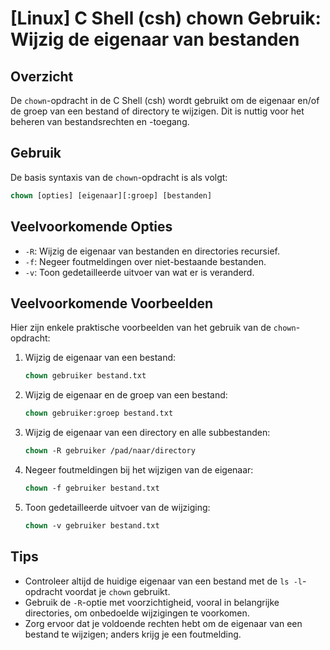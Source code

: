 # [Linux] C Shell (csh) chown Gebruik: Wijzig de eigenaar van bestanden

## Overzicht
De `chown`-opdracht in de C Shell (csh) wordt gebruikt om de eigenaar en/of de groep van een bestand of directory te wijzigen. Dit is nuttig voor het beheren van bestandsrechten en -toegang.

## Gebruik
De basis syntaxis van de `chown`-opdracht is als volgt:

```csh
chown [opties] [eigenaar][:groep] [bestanden]
```

## Veelvoorkomende Opties
- `-R`: Wijzig de eigenaar van bestanden en directories recursief.
- `-f`: Negeer foutmeldingen over niet-bestaande bestanden.
- `-v`: Toon gedetailleerde uitvoer van wat er is veranderd.

## Veelvoorkomende Voorbeelden
Hier zijn enkele praktische voorbeelden van het gebruik van de `chown`-opdracht:

1. Wijzig de eigenaar van een bestand:
   ```csh
   chown gebruiker bestand.txt
   ```

2. Wijzig de eigenaar en de groep van een bestand:
   ```csh
   chown gebruiker:groep bestand.txt
   ```

3. Wijzig de eigenaar van een directory en alle subbestanden:
   ```csh
   chown -R gebruiker /pad/naar/directory
   ```

4. Negeer foutmeldingen bij het wijzigen van de eigenaar:
   ```csh
   chown -f gebruiker bestand.txt
   ```

5. Toon gedetailleerde uitvoer van de wijziging:
   ```csh
   chown -v gebruiker bestand.txt
   ```

## Tips
- Controleer altijd de huidige eigenaar van een bestand met de `ls -l`-opdracht voordat je `chown` gebruikt.
- Gebruik de `-R`-optie met voorzichtigheid, vooral in belangrijke directories, om onbedoelde wijzigingen te voorkomen.
- Zorg ervoor dat je voldoende rechten hebt om de eigenaar van een bestand te wijzigen; anders krijg je een foutmelding.